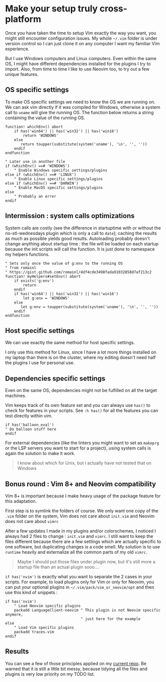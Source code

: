 Make your setup truly cross-platform
===============================================================================
Once you have taken the time to setup Vim exactly the way you want, you might
still encounter configuration issues. My whole `~/.vim` folder is under version
control so I can just clone it on any computer I want my familiar Vim
experience.

But I use Windows computers and Linux computers. Even within the
same OS, I might have different dependencies installed for the plugins I try to
import. Also, from time to time I like to use Neovim too, to try out a few
unique features.



OS specific settings
-------------------------------------------------------------------------------
To make OS specific settings we need to know the OS we are
running on.
We can ask vim directly if it was compiled for Windows, otherwise a system call
to `uname` will give the running OS. The function below returns a string
containing the value of the running OS.

```vimscript
function! whichEnv() abort
    if has('win64') || has('win32') || has('win16')
        return 'WINDOWS'
    else
       return toupper(substitute(system('uname'), '\n', '', ''))
    endif
endfunction

" Later use in another file
if (whichEnv() ==# 'WINDOWS')
    " Enable Windows specific settings/plugins
else if (whichEnv() ==# 'LINUX')
    " Enable Linux specific settings/plugins
else if (whichEnv() ==# 'DARWIN')
    " Enable MacOS specific settings/plugins
else
    " Probably an error
endif
```

Intermission : system calls optimizations
-------------------------------------------------------------------------------
System calls are costly (see the difference in startuptime with or without the
no-stl-wednesdays plugin which is only a call to `date`); caching the results as
much as possible yields good results. Autoloading probably doesn't change
anything about startup time : the file will be loaded on each startup because the
init scripts will call the function. It is just done to namespace my helpers
functions.

```vimscript
" Sets only once the value of g:env to the running OS
" from romainl
" https://gist.github.com/romainl/4df4cde3498fada91032858d7af213c2
function! myHelpers#setEnv() abort
    if exists('g:env')
        return
    endif
    if has('win64') || has('win32') || has('win16')
        let g:env = 'WINDOWS'
    else
       let g:env = toupper(substitute(system('uname'), '\n', '', ''))
    endif
endfunction
```

Host specific settings
-------------------------------------------------------------------------------
We can use exactly the same method for host specific settings.

I only use this
method for Linux, since I have a lot more things installed on my laptop than
there is on the cluster, where my editing doesn't need half the plugins I use
for personal use.

Dependencies specific settings
-------------------------------------------------------------------------------
Even on the same OS, dependencies might not be fulfilled on all the target
machines.

Vim keeps track of its own feature set and you can always use `has()` to check
for features in your scripts. See `:h has()` for all the features you can test
directly within vim.
```vimscript
if has('balloon_eval')
" Do balloon stuff here
endif
```

For external dependencies (like the linters you might want to set as `makeprg`
or the LSP servers you want to start for a project), using system calls is
again the solution to make it work.
> I know about which for Unix, but I actually have not tested that on Windows


Bonus round : Vim 8+ and Neovim compatibility
-------------------------------------------------------------------------------
Vim 8+ is important because I make heavy usage of the package feature for this
adaptation.

First step is to symlink the folders of course. We only want one copy of the
`.vim` folder on the system, Vim does not care about `init.vim` and Neovim does
not care about `vimrc`

After a few updates I made in my plugins and/or colorschemes, I noticed I
always had 2 files to change : `init.vim` and `vimrc`. I still want to keep the
files different because there are a few settings which are actually specific to
one software, but duplicating changes is a code smell. My solution is to use
`runtime` heavily and externalize all the common parts of my old `vimrc`.
> Maybe I should put those files under plugin now, but it's still more a startup
> file than an actual plugin sooo....

`if has('nvim')` is exactly what you want to separate the 2 cases in your
scripts. For example, to load plugins only for Vim or only for Neovim, you can
put your optional plugins in `~/.vim/pack/vim_or_neovim/opt` and then use this
kind of snippets :

```vimscript
if has('nvim')
    " Load Neovim specific plugins
    packadd LanguageClient-neovim " This plugin is not Neovim specific anymore,
                                  " just here for the example
else
    " Load Vim specific plugins
    packadd traces.vim
endif
```


Results
-------------------------------------------------------------------------------
You can see a few of those principles applied on my [current
repo](https://framagit.org/gagbo/vim-setup). Be warned that it is still a little
bit messy, because tidying all the files and plugins is very low priority on my
TODO list.
